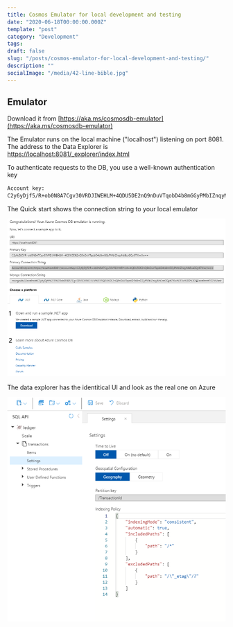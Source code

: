 ```yaml
---
title: Cosmos Emulator for local development and testing
date: "2020-06-18T00:00:00.000Z"
template: "post"
category: "Development"
tags:
draft: false
slug: "/posts/cosmos-emulator-for-local-development-and-testing/"
description: ""
socialImage: "/media/42-line-bible.jpg"
---
```

  

## Emulator

Download it from [https://aka.ms/cosmosdb-emulator](https://aka.ms/cosmosdb-emulator)

The Emulator runs on the local machine \("localhost"\) listening on port 8081. The address to the Data Explorer is [https://localhost:8081/\_explorer/index.html](https://localhost:8081/_explorer/index.html)

To authenticate requests to the DB, you use a well-known authentication key

```bash
Account key: 
C2y6yDjf5/R+ob0N8A7Cgv30VRDJIWEHLM+4QDU5DE2nQ9nDuVTqobD4b8mGGyPMbIZnqyMsEcaGQy67XIw/Jw==
```

The Quick start shows the connection string to your local emulator

![](assets/image12.png)

The data explorer has the identitical UI and look as the real one on Azure

![](assets/image13.png)

